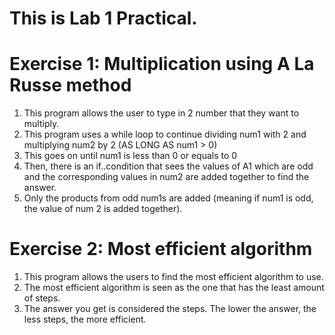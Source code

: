 # This is Lab 1 Practical.

# Exercise 1: Multiplication using A La Russe method
1. This program allows the user to type in 2 number that they want to multiply.
2. This program uses a while loop to continue dividing num1 with 2 and multiplying num2 by 2 (AS LONG AS num1 > 0)
3. This goes on until num1 is less than 0 or equals to 0
4. Then, there is an if..condition that sees the values of A1 which are odd and the corresponding values in num2 are added together to find the answer.
5. Only the products from odd num1s are added (meaning if num1 is odd, the value of num 2 is added together).


# Exercise 2: Most efficient algorithm
1. This program allows the users to find the most efficient algorithm to use.
2. The most efficient algorithm is seen as the one that has the least amount of steps.
3. The answer you get is considered the steps. The lower the answer, the less steps, the more efficient.
